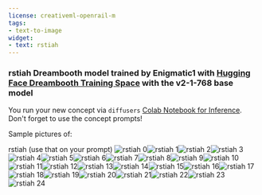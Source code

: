 ```yaml
---
license: creativeml-openrail-m
tags:
- text-to-image
widget:
- text: rstiah
---
```

### rstiah Dreambooth model trained by Enigmatic1 with [Hugging Face Dreambooth Training Space](https://huggingface.co/spaces/multimodalart/dreambooth-training) with the v2-1-768 base model

You run your new concept via `diffusers` [Colab Notebook for Inference](https://colab.research.google.com/github/huggingface/notebooks/blob/main/diffusers/sd_dreambooth_inference.ipynb). Don't forget to use the concept prompts! 

Sample pictures of:
  
  
  
  
  
  
  
  
  
  
  
  
  
  
  
  
  
  
  
  
  
  
  
  
rstiah (use that on your prompt) 
![rstiah 0](https://huggingface.co/Enigmatic1/rstiah/resolve/main/concept_images/rstiah_%281%29.jpg)![rstiah 1](https://huggingface.co/Enigmatic1/rstiah/resolve/main/concept_images/rstiah_%282%29.jpg)![rstiah 2](https://huggingface.co/Enigmatic1/rstiah/resolve/main/concept_images/rstiah_%283%29.jpg)![rstiah 3](https://huggingface.co/Enigmatic1/rstiah/resolve/main/concept_images/rstiah_%284%29.jpg)![rstiah 4](https://huggingface.co/Enigmatic1/rstiah/resolve/main/concept_images/rstiah_%285%29.jpg)![rstiah 5](https://huggingface.co/Enigmatic1/rstiah/resolve/main/concept_images/rstiah_%286%29.jpg)![rstiah 6](https://huggingface.co/Enigmatic1/rstiah/resolve/main/concept_images/rstiah_%287%29.jpg)![rstiah 7](https://huggingface.co/Enigmatic1/rstiah/resolve/main/concept_images/rstiah_%288%29.jpg)![rstiah 8](https://huggingface.co/Enigmatic1/rstiah/resolve/main/concept_images/rstiah_%289%29.jpg)![rstiah 9](https://huggingface.co/Enigmatic1/rstiah/resolve/main/concept_images/rstiah_%2810%29.jpg)![rstiah 10](https://huggingface.co/Enigmatic1/rstiah/resolve/main/concept_images/rstiah_%2811%29.jpg)![rstiah 11](https://huggingface.co/Enigmatic1/rstiah/resolve/main/concept_images/rstiah_%2812%29.jpg)![rstiah 12](https://huggingface.co/Enigmatic1/rstiah/resolve/main/concept_images/rstiah_%2813%29.jpg)![rstiah 13](https://huggingface.co/Enigmatic1/rstiah/resolve/main/concept_images/rstiah_%2814%29.jpg)![rstiah 14](https://huggingface.co/Enigmatic1/rstiah/resolve/main/concept_images/rstiah_%2815%29.jpg)![rstiah 15](https://huggingface.co/Enigmatic1/rstiah/resolve/main/concept_images/rstiah_%2816%29.jpg)![rstiah 16](https://huggingface.co/Enigmatic1/rstiah/resolve/main/concept_images/rstiah_%2817%29.jpg)![rstiah 17](https://huggingface.co/Enigmatic1/rstiah/resolve/main/concept_images/rstiah_%2818%29.jpg)![rstiah 18](https://huggingface.co/Enigmatic1/rstiah/resolve/main/concept_images/rstiah_%2819%29.jpg)![rstiah 19](https://huggingface.co/Enigmatic1/rstiah/resolve/main/concept_images/rstiah_%2820%29.jpg)![rstiah 20](https://huggingface.co/Enigmatic1/rstiah/resolve/main/concept_images/rstiah_%2821%29.jpg)![rstiah 21](https://huggingface.co/Enigmatic1/rstiah/resolve/main/concept_images/rstiah_%2822%29.jpg)![rstiah 22](https://huggingface.co/Enigmatic1/rstiah/resolve/main/concept_images/rstiah_%2823%29.jpg)![rstiah 23](https://huggingface.co/Enigmatic1/rstiah/resolve/main/concept_images/rstiah_%2824%29.jpg)![rstiah 24](https://huggingface.co/Enigmatic1/rstiah/resolve/main/concept_images/rstiah_%2825%29.jpg)
